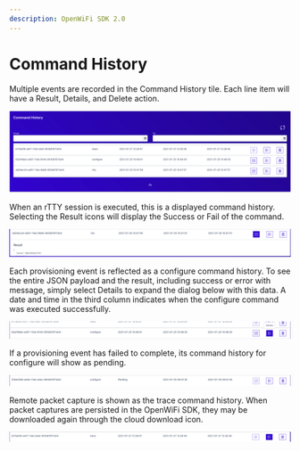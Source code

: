 ```yaml
---
description: OpenWiFi SDK 2.0
---
```


# Command History

Multiple events are recorded in the Command History tile. Each line item will have a Result, Details, and Delete action.

![Command History Tile](<../../../.gitbook/assets/Screen Shot 2021-07-29 at 3.10.22 PM.png>)

When an rTTY session is executed, this is a displayed command history. Selecting the Result icons will display the Success or Fail of the command.

![rTTY Command History](<../../../.gitbook/assets/Screen Shot 2021-07-29 at 3.12.02 PM.png>)

Each provisioning event is reflected as a configure command history. To see the entire JSON payload and the result, including success or error with message, simply select Details to expand the dialog below with this data. A date and time in the third column indicates when the configure command was executed successfully.

![Configure Command History](<../../../.gitbook/assets/Screen Shot 2021-07-29 at 3.12.27 PM.png>)

If a provisioning event has failed to complete, its command history for configure will show as pending.

![configure Pending Command History](<../../../.gitbook/assets/Screen Shot 2021-07-29 at 3.18.12 PM.png>)

Remote packet capture is shown as the trace command history. When packet captures are persisted in the OpenWiFi SDK, they may be downloaded again through the cloud download icon.

![trace Command History](<../../../.gitbook/assets/Screen Shot 2021-07-29 at 3.16.52 PM.png>)
